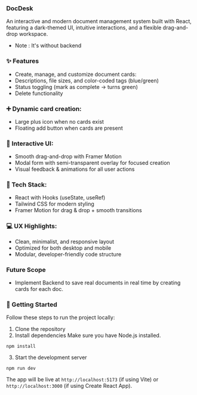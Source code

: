 ### DocDesk
An interactive and modern document management system built with React, featuring a dark-themed UI, intuitive interactions, and a flexible drag-and-drop workspace.
- Note : It's without backend

### ✨ Features
- Create, manage, and customize document cards:
- Descriptions, file sizes, and color-coded tags (blue/green)
- Status toggling (mark as complete → turns green)
- Delete functionality

### ➕ Dynamic card creation:
- Large plus icon when no cards exist
- Floating add button when cards are present

### 🧩 Interactive UI:
- Smooth drag-and-drop with Framer Motion
- Modal form with semi-transparent overlay for focused creation
- Visual feedback & animations for all user actions

### 🎨 Tech Stack:
- React with Hooks (useState, useRef)
- Tailwind CSS for modern styling
- Framer Motion for drag & drop + smooth transitions

### 💻 UX Highlights:
- Clean, minimalist, and responsive layout
- Optimized for both desktop and mobile
- Modular, developer-friendly code structure

### Future Scope
- Implement Backend to save real documents in real time by creating cards for each doc. 

### 🚀 Getting Started
Follow these steps to run the project locally:

1. Clone the repository
2. Install dependencies
Make sure you have Node.js installed.
```
npm install
```
3. Start the development server
```
npm run dev
```
The app will be live at `http://localhost:5173` (if using Vite) or `http://localhost:3000` (if using Create React App).

